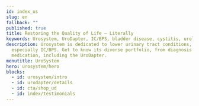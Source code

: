 ```yaml
---
id: index_us
slug: en
fallback: ""
published: true
title: Restoring the Quality of Life – Literally
keywords: Urosystem, UroDapter, IC/BPS, bladder disease, cystitis, urological
description: Urosystem is dedicated to lower urinary tract conditions,
  especially IC/BPS. Get to know its diverse portfolio, from diagnosis to
  medication, including the UroDapter.
menutitle: UroSystem
hero: urosystem/hero
blocks:
  - id: urosystem/intro
  - id: urodapter/details
  - id: cta/shop_ud
  - id: index/testimonials
---
```

